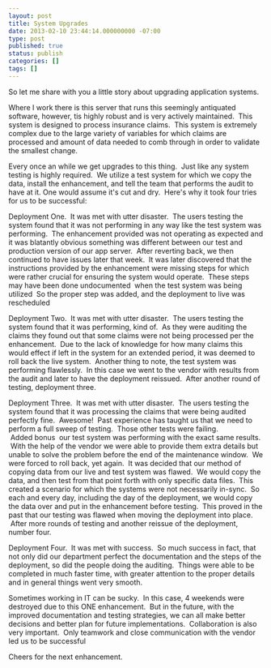 ```yaml
---
layout: post
title: System Upgrades
date: 2013-02-10 23:44:14.000000000 -07:00
type: post
published: true
status: publish
categories: []
tags: []
---
```

So let me share with you a little story about upgrading application systems.

Where I work there is this server that runs this seemingly antiquated software, however, tis highly robust and is very actively maintained.  This system is designed to process insurance claims.  This system is extremely complex due to the large variety of variables for which claims are processed and amount of data needed to comb through in order to validate the smallest change.

Every once an while we get upgrades to this thing.  Just like any system testing is highly required.  We utilize a test system for which we copy the data, install the enhancement, and tell the team that performs the audit to have at it. One would assume it's cut and dry.  Here's why it took four tries for us to be successful:

Deployment One.  It was met with utter disaster.  The users testing the system found that it was not performing in any way like the test system was performing.  The enhancement provided was not operating as expected and it was blatantly obvious something was different between our test and production version of our app server.  After reverting back, we then continued to have issues later that week.  It was later discovered that the instructions provided by the enhancement were missing steps for which were rather crucial for ensuring the system would operate.  These steps may have been done undocumented  when the test system was being utilized  So the proper step was added, and the deployment to live was rescheduled

Deployment Two.  It was met with utter disaster.  The users testing the system found that it was performing, kind of.  As they were auditing the claims they found out that some claims were not being processed per the enhancement.  Due to the lack of knowledge for how many claims this would effect if left in the system for an extended period, it was deemed to roll back the live system.  Another thing to note, the test system was performing flawlessly.  In this case we went to the vendor with results from the audit and later to have the deployment reissued.  After another round of testing, deployment three.

Deployment Three.  It was met with utter disaster.  The users testing the system found that it was processing the claims that were being audited perfectly fine.  Awesome!  Past experience has taught us that we need to perform a full sweep of testing.  Those other tests were failing.  Added bonus  our test system was performing with the exact same results.  With the help of the vendor we were able to provide them extra details but unable to solve the problem before the end of the maintenance window.  We were forced to roll back, yet again.  It was decided that our method of copying data from our live and test system was flawed.  We would copy the data, and then test from that point forth with only specific data files.  This created a scenario for which the systems were not necessarily in-sync.  So each and every day, including the day of the deployment, we would copy the data over and put in the enhancement before testing.  This proved in the past that our testing was flawed when moving the deployment into place.  After more rounds of testing and another reissue of the deployment, number four.

Deployment Four.  It was met with success.  So much success in fact, that not only did our department perfect the documentation and the steps of the deployment, so did the people doing the auditing.  Things were able to be completed in much faster time, with greater attention to the proper details and in general things went very smooth.

Sometimes working in IT can be sucky.  In this case, 4 weekends were destroyed due to this ONE enhancement.  But in the future, with the improved documentation and testing strategies, we can all make better decisions and better plan for future implementations.  Collaboration is also very important.  Only teamwork and close communication with the vendor led us to be successful

Cheers for the next enhancement.
